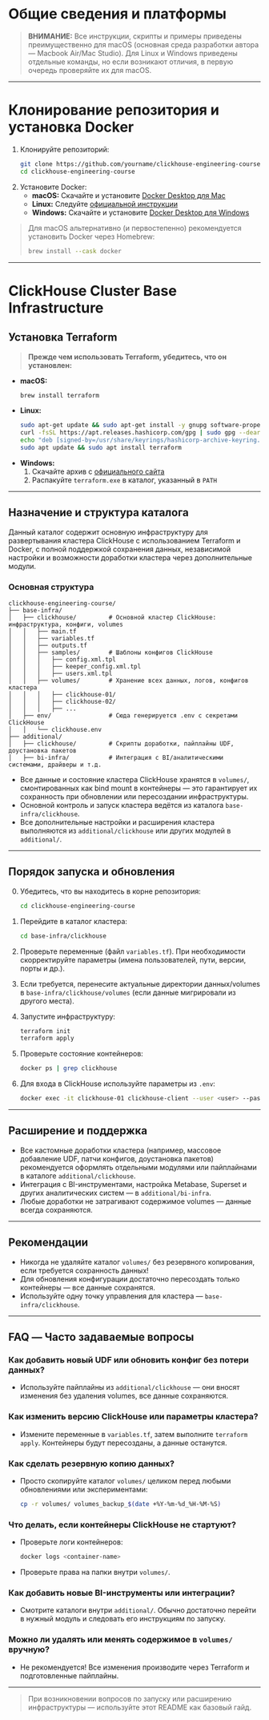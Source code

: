 # Общие сведения и платформы

> **ВНИМАНИЕ:** Все инструкции, скрипты и примеры приведены преимущественно для macOS (основная среда разработки автора — Macbook Air/Mac Studio). Для Linux и Windows приведены отдельные команды, но если возникают отличия, в первую очередь проверяйте их для macOS.

---

# Клонирование репозитория и установка Docker

1. Клонируйте репозиторий:
   ```bash
   git clone https://github.com/yourname/clickhouse-engineering-course.git
   cd clickhouse-engineering-course
   ```
2. Установите Docker:
   - **macOS:** Скачайте и установите [Docker Desktop для Mac](https://www.docker.com/products/docker-desktop/)
   - **Linux:** Следуйте [официальной инструкции](https://docs.docker.com/engine/install/)
   - **Windows:** Скачайте и установите [Docker Desktop для Windows](https://www.docker.com/products/docker-desktop/)

> Для macOS альтернативно (и первостепенно) рекомендуется установить Docker через Homebrew:
> ```bash
> brew install --cask docker
> ```

---

# ClickHouse Cluster Base Infrastructure

## Установка Terraform

> **Прежде чем использовать Terraform, убедитесь, что он установлен:**

- **macOS:**  
  ```bash
  brew install terraform
  ```
- **Linux:**  
  ```bash
  sudo apt-get update && sudo apt-get install -y gnupg software-properties-common curl
  curl -fsSL https://apt.releases.hashicorp.com/gpg | sudo gpg --dearmor -o /usr/share/keyrings/hashicorp-archive-keyring.gpg
  echo "deb [signed-by=/usr/share/keyrings/hashicorp-archive-keyring.gpg] https://apt.releases.hashicorp.com $(lsb_release -cs) main" | sudo tee /etc/apt/sources.list.d/hashicorp.list
  sudo apt update && sudo apt install terraform
  ```
- **Windows:**  
  1. Скачайте архив с [официального сайта](https://www.terraform.io/downloads.html)
  2. Распакуйте `terraform.exe` в каталог, указанный в `PATH`

---

## Назначение и структура каталога

Данный каталог содержит основную инфраструктуру для развертывания кластера ClickHouse с использованием Terraform и Docker, с полной поддержкой сохранения данных, независимой настройки и возможности доработки кластера через дополнительные модули.

### Основная структура

```
clickhouse-engineering-course/
├── base-infra/
│   ├── clickhouse/         # Основной кластер ClickHouse: инфраструктура, конфиги, volumes
│   │   ├── main.tf
│   │   ├── variables.tf
│   │   ├── outputs.tf
│   │   ├── samples/        # Шаблоны конфигов ClickHouse
│   │   │   ├── config.xml.tpl
│   │   │   ├── keeper_config.xml.tpl
│   │   │   ├── users.xml.tpl
│   │   ├── volumes/        # Хранение всех данных, логов, конфигов кластера
│   │   │   ├── clickhouse-01/
│   │   │   ├── clickhouse-02/
│   │   │   ├── ...
│   ├── env/                # Сюда генерируется .env с секретами ClickHouse
│   │   └── clickhouse.env
├── additional/
│   ├── clickhouse/         # Скрипты доработки, пайплайны UDF, доустановка пакетов
│   ├── bi-infra/           # Интеграция с BI/аналитическими системами, драйверы и т.д.
```

- Все данные и состояние кластера ClickHouse хранятся в `volumes/`, смонтированных как bind mount в контейнеры — это гарантирует их сохранность при обновлении или пересоздании инфраструктуры.
- Основной контроль и запуск кластера ведётся из каталога `base-infra/clickhouse`.
- Все дополнительные настройки и расширения кластера выполняются из `additional/clickhouse` или других модулей в `additional/`.

---

## Порядок запуска и обновления
0. Убедитесь, что вы находитесь в корне репозитория:
   ```bash
   cd clickhouse-engineering-course
   ```

1. Перейдите в каталог кластера:
   ```bash
   cd base-infra/clickhouse
   ```

2. Проверьте переменные (файл `variables.tf`). При необходимости скорректируйте параметры (имена пользователей, пути, версии, порты и др.).

3. Если требуется, перенесите актуальные директории данных/volumes в `base-infra/clickhouse/volumes` (если данные мигрировали из другого места).

4. Запустите инфраструктуру:
   ```bash
   terraform init
   terraform apply
   ```

5. Проверьте состояние контейнеров:
   ```bash
   docker ps | grep clickhouse
   ```

6. Для входа в ClickHouse используйте параметры из `.env`:
   ```bash
   docker exec -it clickhouse-01 clickhouse-client --user <user> --password <password>
   ```

---

## Расширение и поддержка

- Все кастомные доработки кластера (например, массовое добавление UDF, патчи конфигов, доустановка пакетов) рекомендуется оформлять отдельными модулями или пайплайнами в каталоге `additional/clickhouse`.
- Интеграция с BI-инструментами, настройка Metabase, Superset и других аналитических систем — в `additional/bi-infra`.
- Любые доработки не затрагивают содержимое volumes — данные всегда сохраняются.

---

## Рекомендации

- Никогда не удаляйте каталог `volumes/` без резервного копирования, если требуется сохранность данных!
- Для обновления конфигурации достаточно пересоздать только контейнеры — все данные сохранятся.
- Используйте одну точку управления для кластера — `base-infra/clickhouse`.

---

## FAQ — Часто задаваемые вопросы

### Как добавить новый UDF или обновить конфиг без потери данных?

- Используйте пайплайны из `additional/clickhouse` — они вносят изменения без удаления volumes, все данные сохраняются.

### Как изменить версию ClickHouse или параметры кластера?

- Измените переменные в `variables.tf`, затем выполните `terraform apply`. Контейнеры будут пересозданы, а данные останутся.

### Как сделать резервную копию данных?

- Просто скопируйте каталог `volumes/` целиком перед любыми обновлениями или экспериментами:
  ```bash
  cp -r volumes/ volumes_backup_$(date +%Y-%m-%d_%H-%M-%S)
  ```

### Что делать, если контейнеры ClickHouse не стартуют?

- Проверьте логи контейнеров:
  ```bash
  docker logs <container-name>
  ```
- Проверьте права на папки внутри `volumes/`.

### Как добавить новые BI-инструменты или интеграции?

- Смотрите каталоги внутри `additional/`. Обычно достаточно перейти в нужный модуль и следовать его инструкциям по запуску.

### Можно ли удалять или менять содержимое в `volumes/` вручную?

- Не рекомендуется! Все изменения производите через Terraform и подготовленные пайплайны.

---

> При возникновении вопросов по запуску или расширению инфраструктуры — используйте этот README как базовый гайд.
